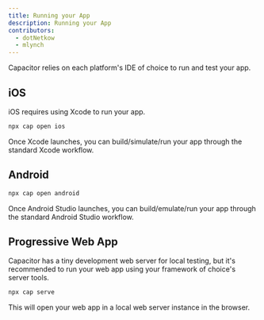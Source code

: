 ```yaml
---
title: Running your App
description: Running your App
contributors:
  - dotNetkow
  - mlynch
---
```


Capacitor relies on each platform's IDE of choice to run and test your app.

## iOS

iOS requires using Xcode to run your app.

```bash
npx cap open ios
```

Once Xcode launches, you can build/simulate/run your app through the standard Xcode workflow.

## Android

```bash
npx cap open android
```

Once Android Studio launches, you can build/emulate/run your app through the standard Android Studio workflow.

## Progressive Web App

Capacitor has a tiny development web server for local testing, but it's recommended to run your web app
using your framework of choice's server tools.

```bash
npx cap serve
```

This will open your web app in a local web server instance in the browser.

